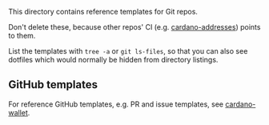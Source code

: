 This directory contains reference templates for Git repos.

Don't delete these, because other repos' CI (e.g. [cardano-addresses][]) points
to them.

List the templates with `tree -a` or `git ls-files`, so that you can also see
dotfiles which would normally be hidden from directory listings.

## GitHub templates

For reference GitHub templates, e.g. PR and issue templates, see
[cardano-wallet][].

[cardano-addresses]: https://github.com/input-output-hk/cardano-addresses
[cardano-wallet]: https://github.com/input-output-hk/cardano-wallet

